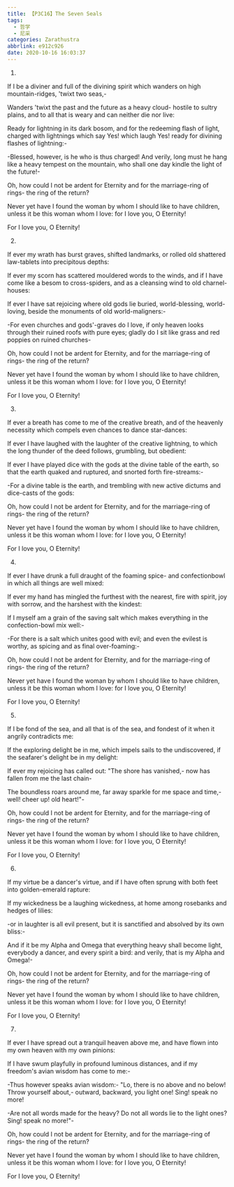 ```yaml
---
title: 【P3C16】The Seven Seals
tags:
  - 哲学
  - 尼采
categories: Zarathustra
abbrlink: e912c926
date: 2020-10-16 16:03:37
---
```

1.

If I be a diviner and full of the divining spirit which wanders on high mountain-ridges, 'twixt two seas,-

Wanders 'twixt the past and the future as a heavy cloud- hostile to sultry plains, and to all that is weary and can neither die nor live:
<!-- more -->
Ready for lightning in its dark bosom, and for the redeeming flash of light, charged with lightnings which say Yes! which laugh Yes! ready for divining flashes of lightning:-

-Blessed, however, is he who is thus charged! And verily, long must he hang like a heavy tempest on the mountain, who shall one day kindle the light of the future!-

Oh, how could I not be ardent for Eternity and for the marriage-ring of rings- the ring of the return?

Never yet have I found the woman by whom I should like to have children, unless it be this woman whom I love: for I love you, O Eternity!

For I love you, O Eternity!

2.

If ever my wrath has burst graves, shifted landmarks, or rolled old shattered law-tablets into precipitous depths:

If ever my scorn has scattered mouldered words to the winds, and if I have come like a besom to cross-spiders, and as a cleansing wind to old charnel-houses:

If ever I have sat rejoicing where old gods lie buried, world-blessing, world-loving, beside the monuments of old world-maligners:-

-For even churches and gods'-graves do I love, if only heaven looks through their ruined roofs with pure eyes; gladly do I sit like grass and red poppies on ruined churches-

Oh, how could I not be ardent for Eternity, and for the marriage-ring of rings- the ring of the return?

Never yet have I found the woman by whom I should like to have children, unless it be this woman whom I love: for I love you, O Eternity!

For I love you, O Eternity!

3.

If ever a breath has come to me of the creative breath, and of the heavenly necessity which compels even chances to dance star-dances:

If ever I have laughed with the laughter of the creative lightning, to which the long thunder of the deed follows, grumbling, but obedient:

If ever I have played dice with the gods at the divine table of the earth, so that the earth quaked and ruptured, and snorted forth fire-streams:-

-For a divine table is the earth, and trembling with new active dictums and dice-casts of the gods:

Oh, how could I not be ardent for Eternity, and for the marriage-ring of rings- the ring of the return?

Never yet have I found the woman by whom I should like to have children, unless it be this woman whom I love: for I love you, O Eternity!

For I love you, O Eternity!

4.

If ever I have drunk a full draught of the foaming spice- and confectionbowl in which all things are well mixed:

If ever my hand has mingled the furthest with the nearest, fire with spirit, joy with sorrow, and the harshest with the kindest:

If I myself am a grain of the saving salt which makes everything in the confection-bowl mix well:-

-For there is a salt which unites good with evil; and even the evilest is worthy, as spicing and as final over-foaming:-

Oh, how could I not be ardent for Eternity, and for the marriage-ring of rings- the ring of the return?

Never yet have I found the woman by whom I should like to have children, unless it be this woman whom I love: for I love you, O Eternity!

For I love you, O Eternity!

5.

If I be fond of the sea, and all that is of the sea, and fondest of it when it angrily contradicts me:

If the exploring delight be in me, which impels sails to the undiscovered, if the seafarer's delight be in my delight:

If ever my rejoicing has called out: "The shore has vanished,- now has fallen from me the last chain-

The boundless roars around me, far away sparkle for me space and time,- well! cheer up! old heart!"-

Oh, how could I not be ardent for Eternity, and for the marriage-ring of rings- the ring of the return?

Never yet have I found the woman by whom I should like to have children, unless it be this woman whom I love: for I love you, O Eternity!

For I love you, O Eternity!

6.

If my virtue be a dancer's virtue, and if I have often sprung with both feet into golden-emerald rapture:

If my wickedness be a laughing wickedness, at home among rosebanks and hedges of lilies:

-or in laughter is all evil present, but it is sanctified and absolved by its own bliss:-

And if it be my Alpha and Omega that everything heavy shall become light, everybody a dancer, and every spirit a bird: and verily, that is my Alpha and Omega!-

Oh, how could I not be ardent for Eternity, and for the marriage-ring of rings- the ring of the return?

Never yet have I found the woman by whom I should like to have children, unless it be this woman whom I love: for I love you, O Eternity!

For I love you, O Eternity!

7.

If ever I have spread out a tranquil heaven above me, and have flown into my own heaven with my own pinions:

If I have swum playfully in profound luminous distances, and if my freedom's avian wisdom has come to me:-

-Thus however speaks avian wisdom:- "Lo, there is no above and no below! Throw yourself about,- outward, backward, you light one! Sing! speak no more!

-Are not all words made for the heavy? Do not all words lie to the light ones? Sing! speak no more!"-

Oh, how could I not be ardent for Eternity, and for the marriage-ring of rings- the ring of the return?

Never yet have I found the woman by whom I should like to have children, unless it be this woman whom I love: for I love you, O Eternity!

For I love you, O Eternity!
